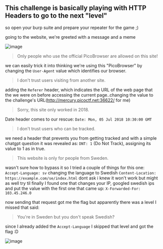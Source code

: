 ## This challenge is basically playing with HTTP Headers to go to the next "level"
so open your burp suite and prepare your repeater for the game ;)

going to the website, we're greeted with a message and a meme

![image](https://github.com/0xbazooka/picoCTF/assets/99322823/ceec9c7f-0c5c-490e-8f66-bf2a1d32bc66)

> Only people who use the official PicoBrowser are allowed on this site!

we can easily trick it into thinking we're using this "PicoBrowser" by changing the `User-Agent` value which identifies our browser.

>I don't trust users visiting from another site.

adding the `Referer` header, which indicates the URL of the web page that the we were on before accessing the current page..changing the value to the challenge's URL(http://mercury.picoctf.net:36622/ for me)

>Sorry, this site only worked in 2018.

Date header comes to our rescue: `Date: Mon, 05 Jul 2018 10:30:00 GMT`

>I don't trust users who can be tracked.

we need a header that prevents you from getting tracked and with a simple chatgpt question it was revealed as: `DNT: 1` (Do Not Track), assigning its value to 1 as in true.

>This website is only for people from Sweden.

wasn't sure how to bypass it so I tried a couple of things for this one:
`Accept-Language: sv` changing the language to Swedish
`Content-Location: https://example.com/se/index.html` dont ask i knew it won't work but might as well try
til finally I found one that changes your IP, googled swedish ips and put the value with the first one that came up: `X-Forwarded-For: 103.45.246.0`

now sending that request got me the flag but apparently there was a level I missed that said:
>You're in Sweden but you don't speak Swedish?

since I already added the `Accept-Language` I skipped that level and got the flag :D


![image](https://github.com/0xbazooka/picoCTF/assets/99322823/3478e640-bec8-4897-a76f-47ddae2bd161)
